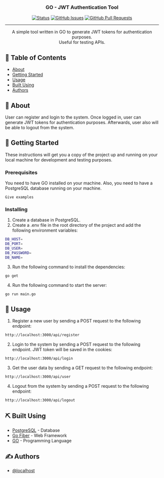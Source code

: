 <h3 align="center">GO - JWT Authentication Tool</h3>

<div align="center">

[![Status](https://img.shields.io/badge/status-active-success.svg)]()
[![GitHub Issues](https://img.shields.io/github/issues/kylelobo/The-Documentation-Compendium.svg)](https://github.com/localhost-8000/go-jwt-auth/issues)
[![GitHub Pull Requests](https://img.shields.io/github/issues-pr/kylelobo/The-Documentation-Compendium.svg)](https://github.com/localhost-8000/go-jwt-auth/pulls)
<!-- [![License](https://img.shields.io/badge/license-MIT-blue.svg)](/LICENSE) -->

</div>

---

<p align="center"> A simple tool written in GO to generate JWT tokens for authentication purposes. <br>Useful for testing APIs. 
    <br> 
</p>

## 📝 Table of Contents

- [About](#about)
- [Getting Started](#getting_started)
- [Usage](#usage)
- [Built Using](#built_using)
- [Authors](#authors)

## 🧐 About <a name = "about"></a>

User can register and login to the system. Once logged in, user can generate JWT tokens for authentication purposes.
Afterwards, user also will be able to logout from the system.

## 🏁 Getting Started <a name = "getting_started"></a>

These instructions will get you a copy of the project up and running on your local machine for development and testing purposes. 

### Prerequisites

You need to have GO installed on your machine. Also, you need to have a PostgreSQL database running on your machine. 

```
Give examples
```

### Installing

1. Create a database in PostgreSQL.
2. Create a .env file in the root directory of the project and add the following environment variables:

```sh
DB_HOST=
DB_PORT=
DB_USER=
DB_PASSWORD=
DB_NAME=
```

3. Run the following command to install the dependencies:

```sh
go get
```

4. Run the following command to start the server:

```sh
go run main.go
```


## 🎈 Usage <a name="usage"></a>

1. Register a new user by sending a POST request to the following endpoint:

```sh
http://localhost:3000/api/register
``` 

2. Login to the system by sending a POST request to the following endpoint. JWT token will be saved in the cookies:

```sh
http://localhost:3000/api/login
```

3. Get the user data by sending a GET request to the following endpoint:

```sh
http://localhost:3000/api/user
```

4. Logout from the system by sending a POST request to the following endpoint:

```sh
http://localhost:3000/api/logout
```


## ⛏️ Built Using <a name = "built_using"></a>

- [PostgreSQL](https://www.postgresql.org/) - Database
- [Go Fiber](https://gofiber.io/) - Web Framework
- [GO](https://go.dev/) - Programming Language

## ✍️ Authors <a name = "authors"></a>

- [@localhost](https://github.com/localhost-8000) 


